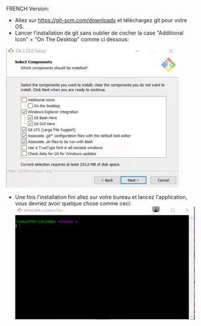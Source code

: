 FRENCH Version:
 - Allez sur https://git-scm.com/downloads et téléchargez git pour votre OS.
 - Lancer l'installation de git sans oublier de cocher la case "Additional Icon" + "On The Desktop" comme ci dessous:
    
![](img/git-setup.gif)
   
- Une fois l'installation fini allez sur votre bureau et lancez l'application, vous devriez avoir quelque chose comme ceci:
![](img/desktop.png)

